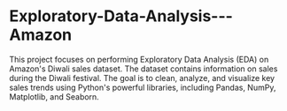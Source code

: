 # Exploratory-Data-Analysis---Amazon
This project focuses on performing Exploratory Data Analysis (EDA) on Amazon's Diwali sales dataset. The dataset contains information on sales during the Diwali festival. The goal is to clean, analyze, and visualize key sales trends using Python's powerful libraries, including Pandas, NumPy, Matplotlib, and Seaborn.
